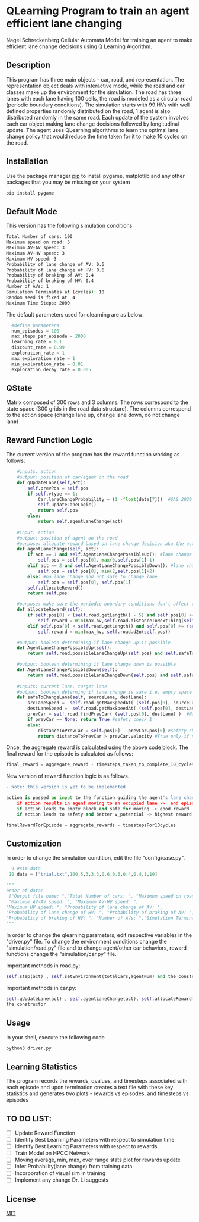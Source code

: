 # QLearning Program to train an agent efficient lane changing 
Nagel Schreckenberg Cellular Automata Model for training an agent to make efficient lane change decisions using Q Learning Algorithm. 

## Description
This program has three main objects - car, road, and representation. The representation object deals with interactive mode, while the road and car classes make up the environment for the simulation. The road has three lanes with each lane having 100 cells, the road is modeled as a circular road (periodic boundary conditions). The simulation starts with 99 HVs with well defined properties randomly distributed on the road, 1 agent is also distributed randomly in the same road. Each update of the system involves each car object making lane change decisions followed by longitudinal update. The agent uses QLearning algorithms to learn the optimal lane change policy that would reduce the time taken for it to make 10 cycles on the road.

## Installation

Use the package manager [pip](https://pip.pypa.io/en/stable/) to install pygame, matplotlib and any other packages that you may be missing on your system

```bash
pip install pygame
```
## Default Mode
This version has the following simulation conditions
```bash
Total Number of cars: 100
Maximum speed on road: 5
Maximum AV-AV speed: 3
Maximum AV-HV speed: 3
Maximum HV speed: 3
Probability of lane change of AV: 0.6
Probability of lane change of HV: 0.6
Probability of braking of AV: 0.4
Probability of braking of HV: 0.4
Number of AVs: 1
Simulation Terminates at (cycles): 10
Random seed is fixed at  4
Maximum Time Steps: 2000
```
The default parameters used for qlearning are as below:
```python
  #define parameters 
  num_episodes = 100
  max_steps_per_episode = 2000
  learning_rate = 0.1 
  discount_rate = 0.99
  exploration_rate = 1 
  max_exploration_rate = 1 
  min_exploration_rate = 0.01
  exploration_decay_rate = 0.005
```

## QState 
Matrix composed of 300 rows and 3 columns.
The rows correspond to the state space (300 grids in the road data structure).
The columns correspond to the action space (change lane up, change lane down, do not change lane)

## Reward Function Logic
The current version of the program has the reward function working as follows:
```python
    #inputs: action
    #output: position of car/agent on the road
    def qUpdateLane(self,act):
        self.prevPos = self.pos
        if self.vtype == 1: 
            Car.laneChangeProbability = (1 -float(data[7]))  #SAS 2020
            self.updateLaneLogic()
            return self.pos   
        else:
            return self.agentLaneChange(act)
 
    #input: action
    #output: position of agent on the road
    #purpose: allocate reward based on lane change decision aka the action of the agent and update the position of the agent
    def agentLaneChange(self, act):
        if act == 1 and self.AgentLaneChangePossibleUp(): #lane change up
            self.pos = self.pos[0], max(0,self.pos[1]-1)
        elif act == 2 and self.AgentLaneChangePossibleDown(): #lane change down
            self.pos = self.pos[0], min(2,self.pos[1]+2)
        else: #no lane change and not safe to change lane
            self.pos = self.pos[0], self.pos[1]
        self.allocateReward()
        return self.pos

    #purpose: make sure the periodic boundary conditions don't affect the rewards and allocates rewards
    def allocateReward(self):
        if self.pos[0] < (self.road.getLength() - 5) and self.pos[0] >= 0:
            self.reward = min(max_hv,self.road.distanceToNextThing(self.pos))
        elif self.pos[0] < self.road.getLength() and self.pos[0] >= (self.road.getLength() - 5):
            self.reward = min(max_hv, self.road.d2n(self.pos))

    #output: boolean determining if lane change up is possible
    def AgentLaneChangePossibleUp(self):
        return self.road.possibleLaneChangeUp(self.pos) and self.safeToChangeLane(self.pos[1], self.pos[1] - 1)

    #output: boolean determining if lane change down is possible
    def AgentLaneChangePossibleDown(self):
        return self.road.possibleLaneChangeDown(self.pos) and self.safeToChangeLane(self.pos[1], self.pos[1] + 1)
 
    #inputs: current lane, target lane
    #output: boolean determing if lane change is safe i.e. empty space in target lane and trailing car in target lane will not collide
    def safeToChangeLane(self, sourceLane, destLane):
        srcLaneSpeed =  self.road.getMaxSpeedAt( (self.pos[0], sourceLane) )  #gets max speed at sourcelane
        destLaneSpeed =  self.road.getMaxSpeedAt( (self.pos[0], destLane) )#gets max speed at destlane
        prevCar = self.road.findPrevCar( (self.pos[0], destLane) )  #NaSch lane change rule safety
        if prevCar == None: return True #safety check 1
        else:
            distanceToPrevCar = self.pos[0] - prevCar.pos[0] #safety check 2
            return distanceToPrevCar > prevCar.velocity #True only if no collision
```
Once, the aggregate reward is calculated using the above code block. The final reward for the episode is calculated as follows:
```python
final_reward = aggregate_reward - timesteps_taken_to_complete_10_cycles
```
New version of reward function logic is as follows. 
```diff
- Note: this version is yet to be implemented
```
```python
action is passed as input to the function guiding the agent's lane change dynamics
    if action results in agent moving to an occupied lane ->  end episode and  high penalty
    if action leads to empty block and safe for moving -> good reward
    if action leads to safety and better v_potential -> highest reward

finalRewardForEpisode = aggregate_rewards - timestepsFor10cycles
```

## Customization
In order to change the simulation condition, edit the file "config\case.py". 
```python
  9 #sim data
 10 data = ["trial.txt",100,5,3,3,3,0.6,0.6,0.4,0.4,1,10]

"""
order of data:
 ["Output file name: ","Total Number of cars: ", "Maximum speed on road: ",
 "Maximum AV-AV speed: ", "Maximum AV-HV speed: ",     
"Maximum HV speed: ", "Probability of lane change of AV: ", 
"Probability of lane change of HV: ", "Probability of braking of AV: ", 
"Probability of braking of HV: ", "Number of AVs: ","Simulation Terminates at (cycles): "] 
"""
```
In order to change the qlearning parameters, edit respective variables in the "driver.py" file. To change the environment conditions change the "simulation/road.py" file and to change agent/other car behaviors, reward functions change the "simulation/car.py" file. 

Important methods in road.py: 
```python
self.step(act) , self.setEnvironment(totalCars,agentNum) and the constructor
```
Important methods in car.py:
```python
self.qUpdateLane(act) , self.agentLaneChange(act), self.allocateReward() and 
the constructor
```

## Usage
In your shell, execute the following code
```bash
python3 driver.py
```
## Learning Statistics
The program records the rewards, qvalues, and timesteps associated with each episode and upon termination creates a text file with these key statistics and generates two plots - rewards vs episodes, and timesteps vs episodes
## TO DO LIST:
- [ ] Update Reward Function
- [ ] Identify Best Learning Parameters with respect to simulation time 
- [ ] Identify Best Learning Parameters with respect to rewards
- [ ] Train Model on HPCC Network
- [ ] Moving average, min, max, over range stats plot for rewards update
- [ ] Infer Probability(lane change) from training data 
- [ ] Incorporation of visual sim in training 
- [ ] Implement any change Dr. Li suggests

## License
[MIT](https://choosealicense.com/licenses/mit/)
